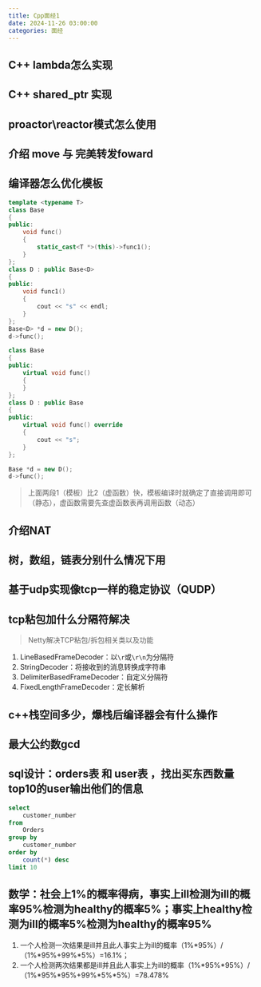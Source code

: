 ```yaml
---
title: Cpp面经1
date: 2024-11-26 03:00:00
categories: 面经
---
```


## C++ lambda怎么实现

## C++ shared_ptr 实现

## proactor\reactor模式怎么使用

## 介绍 move 与 完美转发foward

## 编译器怎么优化模板

```cpp
template <typename T>
class Base
{
public:
    void func()
    {
        static_cast<T *>(this)->func1();
    }
};
class D : public Base<D>
{
public:
    void func1()
    {
        cout << "s" << endl;
    }
};
Base<D> *d = new D();
d->func();
```

```cpp
class Base
{
public:
    virtual void func()
    {
    }
};
class D : public Base
{
public:
    virtual void func() override
    {
        cout << "s";
    }
};

Base *d = new D();
d->func();
```

> 上面两段1（模板）比2（虚函数）快，模板编译时就确定了直接调用即可（静态），虚函数需要先查虚函数表再调用函数（动态）

## 介绍NAT

## 树，数组，链表分别什么情况下用

## 基于udp实现像tcp一样的稳定协议（QUDP）

## tcp粘包加什么分隔符解决

> Netty解决TCP粘包/拆包相关类以及功能

1. LineBasedFrameDecoder：以```\r```或```\r\n```为分隔符
1. StringDecoder：将接收到的消息转换成字符串
1. DelimiterBasedFrameDecoder：自定义分隔符
1. FixedLengthFrameDecoder：定长解析

## c++栈空间多少，爆栈后编译器会有什么操作

## 最大公约数gcd

## sql设计：orders表 和 user表 ，找出买东西数量top10的user输出他们的信息

```sql
select
    customer_number
from
    Orders
group by
    customer_number
order by
    count(*) desc
limit 10
```

## 数学：社会上1%的概率得病，事实上ill检测为ill的概率95%检测为healthy的概率5%；事实上healthy检测为ill的概率5%检测为healthy的概率95%

1. 一个人检测一次结果是ill并且此人事实上为ill的概率（1%*95%）/（1%*95%+99%*5%）=16.1%；
1. 一个人检测两次结果都是ill并且此人事实上为ill的概率（1%*95%*95%）/（1%*95%*95%+99%*5%*5%）=78.478%
